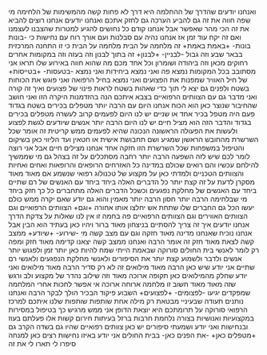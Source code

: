 ואנחנו יודעים שהדרך של ההחלמה היא דרך לא פחות קשה מהמשימות של הלחימה מי שפה חווה את זה גם להביע הערכה גם לחזק אתכם ואנחנו יודעים אנחנו רוצים להביא את זה הכי מהר שאפשר אבל אנחנו קודם כל נחושים להגיע למטרות שהצבנו לעצמנו ואם זה יקח עוד זמן אז אנחנו נהיה עם סבלנות ועם אורך רוח עם נחישות כי -בונות בונות- +באמת באמת+ זה מלחמה על הבית מלחמה על הבית כי זו התחנה המרכזית בבאר שבע וזה גבול -לבניין- +לבנון+ זה בתוך לבנון וזה בעזה וזה במקומות אחרים רחוקים מכאן וזה ביהודה ושומרון וכל אחד מכם מה שהוא חווה באירוע שלו תראו אני מסתובב בכל המקומות נמצא פה ואני נמצא ביחידות ואני נמצא -בטעסות- +בטייסות+ של חיל האוויר שמפנות את הפצועים ואני נמצא בחיל הרפואה ואני פוגש את הכוחות בשטח ולפנים גם יצא לי תוך כדי שאהות בשטח לראות פינוי של פצועים ואיך זה קורה ואני מדבר גם עם הצוותים הרפואיים בצבא איתכם הנה בהזדמנות היקרה הזו ואני חושב שהחיבור שנוצר כאן הוא הכוח אנחנו היום עם הרבה יותר מטפלים בכירים בשטח בגדוד פעם היה מטפל בכיר אחד או שניים יש לנו היום לפעמים קרוב לעשרה מטפלים בכירים בגדוד והדבר הזה הוא מציל חיים יש לנו היום הרבה יותר אנשים שיודעים לגשת לפצוע ולעשות את הפעולה הראשונה הנכונה שהיא לפעמים ממש קריטית זה אומר שכל השרשרת מהחובש הראשון שמגיע ושם תחבושת אישית או חטאין ועד הליווי כאן בשיקום והטיפול במשפחות שכל השרשרת הזו חזקה אחד אנחנו מצילים חיים אבל אני רוצה לומר לכם שיש לזה השפעה הרבה יותר רחבה מסתכלים על זה בצהל גם מי שממשיך להילחם עכשיו והם רואים שכולם במדינה כל האזרחים הרופאים והרופאות ואחים ואחיות והצוותים הטכניים ולמדתי כאן על מקצוע של טכנולוג רפואי שנשמע אם מאוד מאוד מסקרן לדעת על זה קצת יותר כל הדברים האלה ביחד ביחד עם האנשים של רם שתיים ביחד עם האנשים של מחלקת נפגעים וכשכל הדברים האלה מתחברים כל כך חזק ביחד מי שבלחימה הרבה יותר חסון הרבה יותר מאמין והוא גם יודע שאם יקרה ממש כולם יעשו הכל גם החברים שלו שתחת אש יחלצו אותו אחורה +וגם+ הצוותים הרפואיים וגם הצוותים האווירים וגם הצוותים הרפואיים פה בחמה זו אין לנו שאלות על צדקת הדרך אנחנו יודעים איך זה צריך להסתיים בניצחון מאוד ברור ויהיו כאן בעתיד הוא הבין אבל אנחנו נוכיח שאנחנו מדינה מאוד חזקה וגם עם מצב קשה מי -שירוע- +שיודע+ ממצב קשה לצאת מאוד חזק זה אומר הרבה ואנחנו ממצב קשה יצאנו קדימה מאוד חזק ומפה רק לומר לאנשי בית החולים סורוקה שבאמת הייתי שמח להיות כאן יותר זמן ולפגוש יותר אנשים ולדבר ולשמוע קצת יותר את הסיפורים ולאנשי מחלקת הנפגעים ולאנשי רם שתיים אני יודע שיש כאן הרבה מאוד מילואים זה לא רק סדיר הרבה מאוד מילואים ואני יודע שחלק מהמילואים כאן תקופה ארוכה מאוד וזה שילוב נהדר של מקצוע ולב ורגש שזה מאוד מאוד חשוב זו מלחמה ארוחה ארוכה אי אפשר לחכות אחרי המלחמה שמפקדים יגיעו -לפצומים- +לפצועים+ השבוע פיקוד הבכיר הולך לבקר הרבה ואנחנו נותנים תעודה שבעיניי מבטאת רק מילה אחת שותפות שותפות שלנו איתכם למרכז הרפואי סורוקה על תרומתכם היא יוצאת הדופן אני ממש מרגיש כך בטיפול במסירות במקצועיות ואנושיות בצורה נלחמת חרבות ברזל בעיתות חירום קשות אלו פעלתם בעוז ובנחישות ואני יודע ושמעתי סיפורים יש כאן צוותים רפואיים שהיו גם בשדה הקרב גם +מטפלים כאן+ -את הפנים כאן- בבית החולים אני יודע באיזו נחישות רצים כאן למנחה סיפרו לי תארו לי את זה
